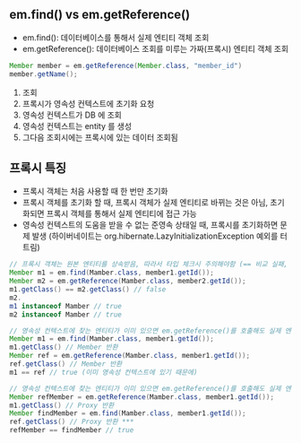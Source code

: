 ## em.find() vs em.getReference() 
- em.find(): 데이터베이스를 통해서 실제 엔티티 객체 조회
- em.getReference(): 데이터베이스 조회를 미루는 가짜(프록시) 엔티티 객체 조회

```java
Member member = em.getReference(Member.class, "member_id")
member.getName();
```

1. 조회
2. 프록시가 영속성 컨텍스트에 초기화 요청
3. 영속성 컨텍스트가 DB 에 조회
4. 영속성 컨텍스트는 entity 를 생성 
5. 그다음 조회시에는 프록시에 있는 데이터 조회됨

## 프록시 특징
- 프록시 객체는 처음 사용할 때 한 번만 초기화
- 프록시 객체를 초기화 할 때, 프록시 객체가 실제 엔티티로 바뀌는 것은 아님, 초기화되면 프록시 객체를 통해서 실제 엔티티에 접근 가능
- 영속성 컨텍스트의 도움을 받을 수 없는 준영속 상태일 때, 프록시를 초기화하면 문제 발생 (하이버네이트는 org.hibernate.LazyInitializationException 예외를 터트림)

```java
// 프록시 객체는 원본 엔티티를 상속받음, 따라서 타입 체크시 주의해야함 (== 비교 실패, 대신 instance of 사용) 
Member m1 = em.find(Mamber.class, member1.getId());
Member m2 = em.getReference(Mamber.class, member2.getId());
m1.getClass() == m2.getClass() // false
m2.
m1 instanceof Mamber // true
m2 instanceof Mamber // true
```
```java
// 영속성 컨텍스트에 찾는 엔티티가 이미 있으면 em.getReference()를 호출해도 실제 엔티티 반환
Member m1 = em.find(Mamber.class, member1.getId());
m1.getClass() // Member 반환
Member ref = em.getReference(Mamber.class, member1.getId());
ref.getClass() // Member 반환
m1 == ref // true (이미 영속성 컨텍스트에 있기 때문에)
```
```java
// 영속성 컨텍스트에 찾는 엔티티가 이미 있으면 em.getReference()를 호출해도 실제 엔티티 반환
Member refMember = em.getReference(Mamber.class, member1.getId());
m1.getClass() // Proxy 반환
Member findMember = em.find(Mamber.class, member1.getId());
ref.getClass() // Proxy 반환 *** 
refMember == findMember // true
```
